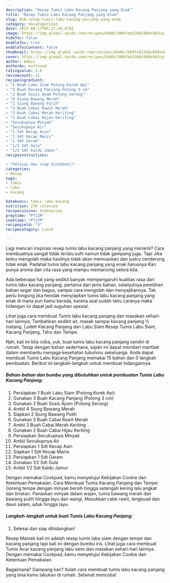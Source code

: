 ```yaml
---
description: "Resep Tumis Labu Kacang Panjang yang Enak"
title: "Resep Tumis Labu Kacang Panjang yang Enak"
slug: 816-resep-tumis-labu-kacang-panjang-yang-enak
category: Uncategorized
date: 2022-08-17T04:22:44.870Z
image: https://img-global.cpcdn.com/recipes/6dd0c7066feb23b0/680x482cq70/tumis-labu-kacang-panjang-foto-resep-utama.jpg
hideToc: false
enableToc: true
enableTocContent: false
thumbnail: https://img-global.cpcdn.com/recipes/6dd0c7066feb23b0/680x482cq70/tumis-labu-kacang-panjang-foto-resep-utama.jpg
cover: https://img-global.cpcdn.com/recipes/6dd0c7066feb23b0/680x482cq70/tumis-labu-kacang-panjang-foto-resep-utama.jpg
author: Admin
authorAv: notfound
ratingvalue: 4.6
reviewcount: 21
recipeingredient:
- "1 Buah Labu Siam Potong Korek Api"
- "3 Buah Kacang Panjang Potong 3 cm"
- "2 Buah Sosis Ayam Potong Serong"
- "4 Siung Bawang Merah"
- "2 Siung Bawang Putih"
- "3 Buah Cabai Rawit Merah"
- "3 Buah Cabai Merah Keriting"
- "2 Buah Cabai Hijau Keriting"
- "Secukupnya Minyak"
- "Secukupnya Air"
- "1 Sdt Kecap Asin"
- "1 Sdt Kecap Manis"
- "1 Sdt Garam"
- "1/2 Sdt Gula"
- "1/2 Sdt Kaldu Jamur"
recipeinstructions:

- "Selesai dan siap dinikmati!"
categories:
- Resep
tags:
- tumis
- labu
- kacang

katakunci: tumis labu kacang 
nutrition: 270 calories
recipecuisine: Indonesian
preptime: "PT11M"
cooktime: "PT37M"
recipeyield: "3"
recipecategory: Lunch

---
```



Lagi mencari inspirasi resep tumis labu kacang panjang yang menarik? Cara membuatnya sangat tidak terlalu sulit namun tidak gampang juga. Tapi Jika keliru mengolah maka hasilnya tidak akan memuaskan dan justru cenderung tidak enak. Padahal tumis labu kacang panjang yang enak harusnya Kan punya aroma dan cita rasa yang mampu memancing selera kita.


Ada beberapa hal yang sedikit banyak mempengaruhi kualitas rasa dari tumis labu kacang panjang, pertama dari jenis bahan, selanjutnya pemilihan bahan segar dan bagus, sampai cara mengolah dan menyajikannya. Tak perlu bingung jika hendak menyiapkan tumis labu kacang panjang yang enak di mana pun kamu berada, karena asal sudah tahu caranya maka hidangan ini dapat jadi suguhan spesial.

Lihat juga cara membuat Tumis labu kacang panjang dan masakan sehari-hari lainnya. Tambahkan sedikit air, masak sampai kacang panjang ½ matang. Lodeh Kacang Panjang dan Labu Siam Resep Tumis Labu Siam, Kacang Panjang, Tahu dan Tempe.


Nah, kali ini kita coba, yuk, buat tumis labu kacang panjang sendiri di rumah. Tetap dengan bahan sederhana, sajian ini dapat memberi manfaat dalam membantu menjaga kesehatan tubuhmu sekeluarga. Anda dapat membuat Tumis Labu Kacang Panjang memakai 15 bahan dan 0 langkah pembuatan. Berikut ini langkah-langkah untuk membuat hidangannya.

<!--inarticleads1-->

##### Bahan-bahan dan bumbu yang dibutuhkan untuk pembuatan Tumis Labu Kacang Panjang:

1. Persiapkan 1 Buah Labu Siam (Potong Korek Api)
1. Gunakan 3 Buah Kacang Panjang (Potong 3 cm)
1. Gunakan 2 Buah Sosis Ayam (Potong Serong)
1. Ambil 4 Siung Bawang Merah
1. Siapkan 2 Siung Bawang Putih
1. Gunakan 3 Buah Cabai Rawit Merah
1. Ambil 3 Buah Cabai Merah Keriting
1. Gunakan 2 Buah Cabai Hijau Keriting
1. Persiapkan Secukupnya Minyak
1. Ambil Secukupnya Air
1. Persiapkan 1 Sdt Kecap Asin
1. Siapkan 1 Sdt Kecap Manis
1. Persiapkan 1 Sdt Garam
1. Gunakan 1/2 Sdt Gula
1. Ambil 1/2 Sdt Kaldu Jamur


Dengan memakai Cookpad, kamu menyetujui Kebijakan Cookie dan Ketentuan Pemakaian. Cara Membuat Tumis Kacang Panjang dan Tempe: Goreng tempe dengan minyak bersih hingga setengah kering lalu angkat dan tiriskan. Panaskan minyak dalam wajan, tumis bawang merah dan bawang putih hingga layu dan wangi. Masukkan cabe rawit, lengkuad dan daun salam, aduk hingga layu. 

<!--inarticleads2-->

##### Langkah-langkah untuk buat Tumis Labu Kacang Panjang:


1. Selesai dan siap dihidangkan!

Resep Mamah kali ini adalah resep tumis labu siam dengan tempe dan kacang panjang tapi kali ini dengan bumbu iris. Lihat juga cara membuat Tumis Acar kacang panjang labu siem dan masakan sehari-hari lainnya. Dengan memakai Cookpad, kamu menyetujui Kebijakan Cookie dan Ketentuan Pemakaian. 

Bagaimana? Gampang kan? Itulah cara membuat tumis labu kacang panjang yang bisa kamu lakukan di rumah. Selamat mencoba!
